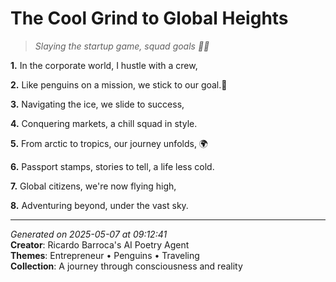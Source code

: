 # The Cool Grind to Global Heights

> *Slaying the startup game, squad goals 🐧💼*

**1.** In the corporate world, I hustle with a crew,


**2.** Like penguins on a mission, we stick to our goal.🐧


**3.** Navigating the ice, we slide to success,


**4.** Conquering markets, a chill squad in style.


**5.** From arctic to tropics, our journey unfolds, 🌍


**6.** Passport stamps, stories to tell, a life less cold.


**7.** Global citizens, we're now flying high,


**8.** Adventuring beyond, under the vast sky.



---

*Generated on 2025-05-07 at 09:12:41*  
**Creator**: Ricardo Barroca's AI Poetry Agent  
**Themes**: Entrepreneur • Penguins • Traveling  
**Collection**: A journey through consciousness and reality
